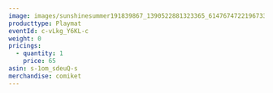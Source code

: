 ```yaml
---
image: images/sunshinesummer191839867_1390522881323365_6147674722196733710_n.jpg
producttype: Playmat
eventId: c-vLkg_Y6KL-c
weight: 0
pricings:
  - quantity: 1
    price: 65
asin: s-1om_sdeuQ-s
merchandise: comiket
---
```

